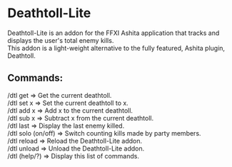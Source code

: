 # Deathtoll-Lite
Deathtoll-Lite is an addon for the FFXI Ashita application that tracks and displays the user's total enemy kills. <br />
This addon is a light-weight alternative to the fully featured, Ashita plugin, Deathtoll.
## Commands:
/dtl get => Get the current deathtoll. <br />
/dtl set x => Set the current deathtoll to x. <br />
/dtl add x => Add x to the current deathtoll. <br />
/dtl sub x => Subtract x from the current deathtoll. <br />
/dtl last => Display the last enemy killed. <br />
/dtl solo (on/off) => Switch counting kills made by party members. <br />
/dtl reload => Reload the Deathtoll-Lite addon. <br />
/dtl unload => Unload the Deathtoll-Lite addon. <br />
/dtl (help/?) => Display this list of commands. <br />
